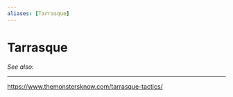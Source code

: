 ```yaml
---
aliases: [Tarrasque]
---
```

# Tarrasque
*See also:* 
___
https://www.themonstersknow.com/tarrasque-tactics/
